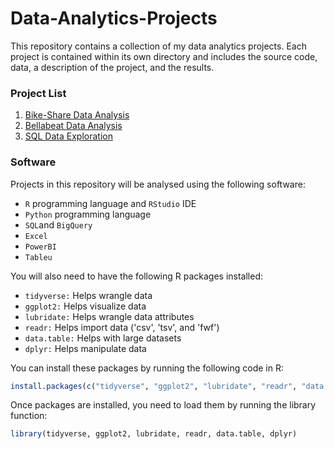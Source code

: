 # Data-Analytics-Projects

This repository contains a collection of my data analytics projects. Each project is contained within its own directory and includes the source code, data, a description of the project, and the results.

### Project List
1. [Bike-Share Data Analysis](https://github.com/saltwatersardine/Data-Analytics-Projects/blob/main/Bike_Share_Data_Analysis_Case_Study_Using_R.md)
2. [Bellabeat Data Analysis](https://github.com/saltwatersardine/Data-Analytics-Projects/blob/main/Bellabeat_Data_Analysis_Using_R.md)
3. [SQL Data Exploration](https://github.com/saltwatersardine/Data-Analytics-Projects/blob/main/SQL_Data_Exploration.sql)


### Software

Projects in this repository will be analysed using the following software:

- `R` programming language and `RStudio` IDE
- `Python` programming language
- `SQL`and `BigQuery`
- `Excel`
- `PowerBI`
- `Tableu`

You will also need to have the following R packages installed:

- `tidyverse:` Helps wrangle data
- `ggplot2:` Helps visualize data
- `lubridate:` Helps wrangle data attributes
- `readr:` Helps import data ('csv', 'tsv', and 'fwf')
- `data.table:` Helps with large datasets
- `dplyr:` Helps manipulate data


You can install these packages by running the following code in R:

```r
install.packages(c("tidyverse", "ggplot2", "lubridate", "readr", "data.table", "dplyr"))
```

Once packages are installed, you need to load them by running the library function:

```r
library(tidyverse, ggplot2, lubridate, readr, data.table, dplyr)
```
